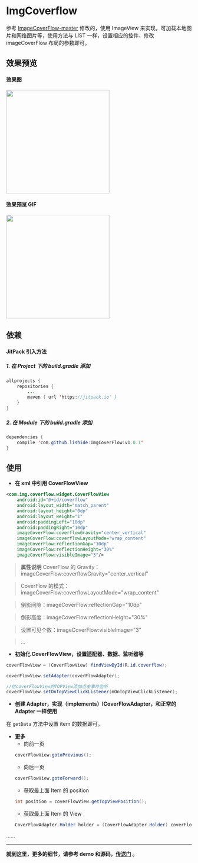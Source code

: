 # ImgCoverflow
参考 [ImageCoverFlow-master](https://github.com/dolphinwang/ImageCoverFlow) 修改的，使用 ImageView 来实现，可加载本地图片和网络图片等，使用方法与 LIST 一样，设置相应的控件、修改 imageCoverFlow 布局的参数即可。

## 效果预览

#### 效果图

<image src="https://github.com/lishide/ImgCoverFlow/raw/master/art/ImgCoverFlow_screen1.jpg" width="280px"/>

#### 效果预览 GIF

<image src="https://github.com/lishide/ImgCoverFlow/raw/master/art/ImgCoverFlow_art.gif?raw=true" width="280px"/>

## 依赖
#### JitPack 引入方法
##### 1. 在 Project 下的 build.gradle 添加
```java
allprojects {
    repositories {
        ...
        maven { url 'https://jitpack.io' }
    }
}
```

##### 2. 在 Module 下的 build.gradle 添加

```java
dependencies {
    compile 'com.github.lishide:ImgCoverFlow:v1.0.1'
}
```

## 使用

* **在 xml 中引用 CoverFlowView**

```xml
<com.img.coverflow.widget.CoverFlowView
    android:id="@+id/coverflow"
    android:layout_width="match_parent"
    android:layout_height="0dp"
    android:layout_weight="1"
    android:paddingLeft="10dp"
    android:paddingRight="10dp"
    imageCoverFlow:coverflowGravity="center_vertical"
    imageCoverFlow:coverflowLayoutMode="wrap_content"
    imageCoverFlow:reflectionGap="10dp"
    imageCoverFlow:reflectionHeight="30%"
    imageCoverFlow:visibleImage="3"/>
```

> **属性说明**
> CoverFlow 的 Gravity：imageCoverFlow:coverflowGravity="center_vertical"

> CoverFlow 的模式：imageCoverFlow:coverflowLayoutMode="wrap_content"

> 倒影间隙：imageCoverFlow:reflectionGap="10dp"

> 倒影高度：imageCoverFlow:reflectionHeight="30%"

> 设置可见个数：imageCoverFlow:visibleImage="3"

> ...

* **初始化 CoverFlowView，设置适配器、数据、监听器等**

```java
coverFlowView = (CoverFlowView) findViewById(R.id.coverflow);

coverFlowView.setAdapter(coverFlowAdapter);

//给coverFlowView的TOPView添加点击事件监听
coverFlowView.setOnTopViewClickListener(mOnTopViewClickListener);
```

* **创建 Adapter，实现（implements）ICoverFlowAdapter，和正常的 Adapter 一样使用**

在 `getData` 方法中设置 item 的数据即可。

* **更多**
	* 向前一页
	```java
	coverFlowView.gotoPrevious();
    ```
	* 向后一页
	```java
	coverFlowView.gotoForward();
    ```
	* 获取最上面 Item 的 position
	```java
	int position = coverFlowView.getTopViewPosition();
    ```
	* 获取最上面 Item 的 View
	```java
	CoverFlowAdapter.Holder holder = (CoverFlowAdapter.Holder) coverFlowView.getTopView().getTag();
    ```
......


---

**就到这里，更多的细节，请参考 demo 和源码，[传送门](https://github.com/lishide/ImgCoverFlow) 。**
